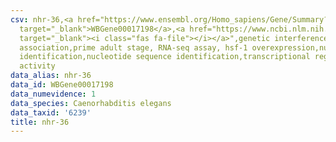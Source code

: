 ```yaml
---
csv: nhr-36,<a href="https://www.ensembl.org/Homo_sapiens/Gene/Summary?db=core;g=WBGene00017198"
  target="_blank">WBGene00017198</a>,<a href="https://www.ncbi.nlm.nih.gov/pubmed/30894454"
  target="_blank"><i class="fas fa-file"></i></a>",genetic interference,functional
  association,prime adult stage, RNA-seq assay, hsf-1 overexpression,nucleotide sequence
  identification,nucleotide sequence identification,transcriptional regulation,up-regulates
  activity
data_alias: nhr-36
data_id: WBGene00017198
data_numevidence: 1
data_species: Caenorhabditis elegans
data_taxid: '6239'
title: nhr-36
---
```

